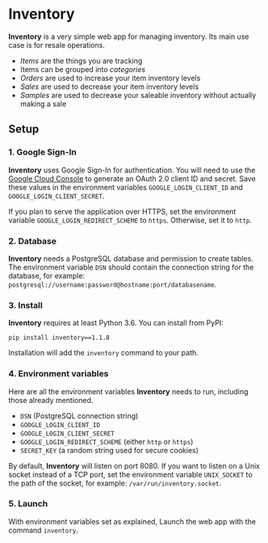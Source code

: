 # Inventory

**Inventory** is a very simple web app for managing inventory. Its main use case is for resale operations.

*   *Items* are the things you are tracking
*   Items can be grouped into *categories*
*   *Orders* are used to increase your item inventory levels
*   *Sales* are used to decrease your item inventory levels
*   *Samples* are used to decrease your saleable inventory without actually making a sale

## Setup

### 1. Google Sign-In

**Inventory** uses Google Sign-In for authentication. You will need to use the
[Google Cloud Console](https://console.cloud.google.com/apis/credentials) to generate an OAuth 2.0 client ID and secret.
Save these values in the environment variables `GOOGLE_LOGIN_CLIENT_ID` and `GOOGLE_LOGIN_CLIENT_SECRET`.

If you plan to serve the application over HTTPS, set the environment variable `GOOGLE_LOGIN_REDIRECT_SCHEME` to `https`.
Otherwise, set it to `http`.

### 2. Database

**Inventory** needs a PostgreSQL database and permission to create tables. The environment variable `DSN` should contain
the connection string for the database, for example: `postgresql://username:password@hostname:port/databasename`.

### 3. Install

**Inventory** requires at least Python 3.6. You can install from PyPI:

    pip install inventory==1.1.8

Installation will add the `inventory` command to your path.

### 4. Environment variables

Here are all the environment variables **Inventory** needs to run, including those already mentioned.

*   `DSN` (PostgreSQL connection string)
*   `GOOGLE_LOGIN_CLIENT_ID`
*   `GOOGLE_LOGIN_CLIENT_SECRET`
*   `GOOGLE_LOGIN_REDIRECT_SCHEME` (either `http` or `https`)
*   `SECRET_KEY` (a random string used for secure cookies)

By default, **Inventory** will listen on port 8080. If you want to listen on a Unix socket instead of a TCP port, set
the environment variable `UNIX_SOCKET` to the path of the socket, for example: `/var/run/inventory.socket`.

### 5. Launch

With environment variables set as explained, Launch the web app with the command `inventory`.

